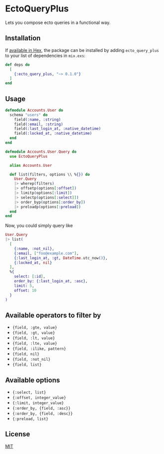 # EctoQueryPlus
Lets you compose ecto queries in a functional way.

## Installation

If [available in Hex](https://hex.pm/docs/publish), the package can be installed
by adding `ecto_query_plus` to your list of dependencies in `mix.exs`:

```elixir
def deps do
  [
    {:ecto_query_plus, "~> 0.1.0"}
  ]
end
```
## Usage

```elixir
defmodule Accounts.User do
  schema "users" do
    field(:name, :string)
    field(:email, :string)
    field(:last_login_at, :native_datetime)
    field(:locked_at, :native_datetime)
  end
end
```

```elixir
defmodule Accounts.User.Query do
  use EctoQueryPlus

  alias Accounts.User

  def list(filters, options \\ %{}) do
    User.Query
    |> wherep(filters)
    |> offsetp(options[:offset])
    |> limitp(options[:limit])
    |> selectp(options[:select]])
    |> order_byp(options[:order_by])
    |> preloadp(options[:preload])
  end
end
```

Now, you could simply query like
```elixir
User.Query
|> list(
  [
    {:name, :not_nil},
    {:email, ["foo@example.com"],
    {:last_login_at, :gt, DateTime.utc_now()},
    {:locked_at, nil}
  ],
  %{
    select: [:id],
    order_by: {:last_login_at, :asc},
    limit: 5,
    offset: 10
  }
)
```

## Available operators to filter by

- `{field, :gte, value}`
- `{field, :gt, value}`
- `{field, :lt, value}`
- `{field, :lte, value}`
- `{field, :ilike, pattern}`
- `{field, nil}`
- `{field, :not_nil}`
- `{field, list}`

## Available options

- `{:select, list}`
- `{:offset, integer_value}`
- `{:limit, integer_value}`
- `{:order_by, {field, :asc}}`
- `{:order_by, {field, :desc}}`
- `{:preload, list}`

## License
[MIT](LICENSE.md)
